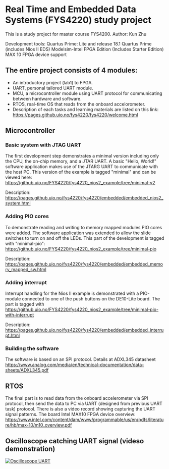 # Real Time and Embedded Data Systems (FYS4220) study project

This is a study project for master course FYS4200.
Author: Kun Zhu

Development tools:
Quartus Prime: Lite and release 18.1
Quartus Prime (includes Nios II EDS)
Modelsim-Intel FPGA Edition (Includes Starter Edition)
MAX 10 FPGA device support

## The entire project consists of 4 modules:

* An introductory project (lab1) to FPGA.
* UART, personal tailored UART module.
* MCU, a microcontroller module using UART protocol for communicating between hardware and software.
* RTOS, real-time OS that reads from the onboard accelorometer.
* Description of each tasks and learning materials are listed on this link:
<https://pages.github.uio.no/fys4220/fys4220/welcome.html>

## Microcontroller

### Basic system with JTAG UART 

The first development step demonstrates a minimal version including only the CPU, the on-chip memory, and a JTAR UART. A basic "Hello, World!" software application makes use of the JTARG UART to communicate with the host PC. This version of the example is tagged "minimal" and can be viewed here:
<https://github.uio.no/FYS4220/fys4220_nios2_example/tree/minimal-v2>

Description: <https://pages.github.uio.no/fys4220/fys4220/embedded/embedded_nios2_system.html>

### Adding PIO cores

To demonstrate reading and writing to memory mapped modules PIO cores were added. The software application was extended to allow the slide switches to turn on and off the LEDs. This part of the development is tagged with "minimal-pio":
<https://github.uio.no/FYS4220/fys4220_nios2_example/tree/minimal-pio>

Description: <https://pages.github.uio.no/fys4220/fys4220/embedded/embedded_memory_mapped_sw.html>

### Adding interrupt

Interrupt handling for the Nios II example is demonstrated with a PIO-module connected to one of the push buttons on the DE10-Lite board. The part is tagged with
<https://github.uio.no/FYS4220/fys4220_nios2_example/tree/minimal-pio-with-interrupt>

Description: <https://pages.github.uio.no/fys4220/fys4220/embedded/embedded_interrupt.html>

### Building the software

The software is based on an SPI protocol. Details at ADXL345 datasheet <https://www.analog.com/media/en/technical-documentation/data-sheets/ADXL345.pdf>

## RTOS

The final part is to read data from the onboard accelerometer via SPI protocol, then send the data to PC via UART (designed from previous UART task) protocol.
There is also a video record showing capturing the UART signal patterns.
The board Intel MAX10 FPGA device overview: <https://www.intel.com/content/dam/www/programmable/us/en/pdfs/literature/hb/max-10/m10_overview.pdf>

## Oscilloscope catching UART signal (videso demonstration)

[![Oscilloscope UART](https://i.ytimg.com/vi/vsqV-TBsPkU/hqdefault.jpg?sqp=-oaymwEbCKgBEF5IVfKriqkDDggBFQAAiEIYAXABwAEG&rs=AOn4CLDpjyJeKobQRLvulQ-Y_02PltN7vw)](https://youtu.be/vsqV-TBsPkU "Oscilloscope catching UART signal - Click to Watch!")

<!-- <p>
<iframe width="560" height="315" src="https://www.youtube.com/embed/vsqV-TBsPkU" title="YouTube video player" frameborder="0" allow="accelerometer; autoplay; clipboard-write; encrypted-media; gyroscope; picture-in-picture" allowfullscreen></iframe>
</p> -->
